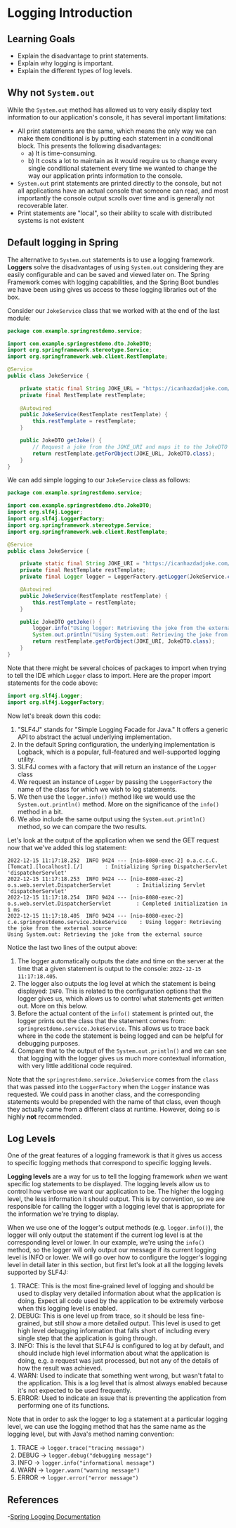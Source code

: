 # Logging Introduction

## Learning Goals

- Explain the disadvantage to print statements.
- Explain why logging is important.
- Explain the different types of log levels.

## Why not `System.out`

While the `System.out` method has allowed us to very easily display text
information to our application's console, it has several important limitations:

- All print statements are the same, which means the only way we can make them
  conditional is by putting each statement in a conditional block. This presents
  the following disadvantages:
  - a) It is time-consuming.
  - b) It costs a lot to maintain as it would require us to change every single
    conditional statement every time we wanted to change the way our application
    prints information to the console.
- `System.out` print statements are printed directly to the console, but not all
  applications have an actual console that someone can read, and most
  importantly the console output scrolls over time and is generally not
  recoverable later.
- Print statements are "local", so their ability to scale with distributed
  systems is not existent

## Default logging in Spring

The alternative to `System.out` statements is to use a logging framework.
**Loggers** solve the disadvantages of using `System.out` considering they are
easily configurable and can be saved and viewed later on. The Spring Framework
comes with logging capabilities, and the Spring Boot bundles we have been using
gives us access to these logging libraries out of the box.

Consider our `JokeService` class that we worked with at the end of the last
module:

```java
package com.example.springrestdemo.service;

import com.example.springrestdemo.dto.JokeDTO;
import org.springframework.stereotype.Service;
import org.springframework.web.client.RestTemplate;

@Service
public class JokeService {

    private static final String JOKE_URL = "https://icanhazdadjoke.com/";
    private final RestTemplate restTemplate;
    
    @Autowired
    public JokeService(RestTemplate restTemplate) {
        this.restTemplate = restTemplate;
    }

    public JokeDTO getJoke() {
        // Request a joke from the JOKE_URI and maps it to the JokeDTO
        return restTemplate.getForObject(JOKE_URL, JokeDTO.class);
    }
}
```

We can add simple logging to our `JokeService` class as follows:

```java
package com.example.springrestdemo.service;

import com.example.springrestdemo.dto.JokeDTO;
import org.slf4j.Logger;
import org.slf4j.LoggerFactory;
import org.springframework.stereotype.Service;
import org.springframework.web.client.RestTemplate;

@Service
public class JokeService {

    private static final String JOKE_URI = "https://icanhazdadjoke.com/";
    private final RestTemplate restTemplate;
    private final Logger logger = LoggerFactory.getLogger(JokeService.class);

    @Autowired
    public JokeService(RestTemplate restTemplate) {
        this.restTemplate = restTemplate;
    }

    public JokeDTO getJoke() {
        logger.info("Using logger: Retrieving the joke from the external source");
        System.out.println("Using System.out: Retrieving the joke from the external source");
        return restTemplate.getForObject(JOKE_URI, JokeDTO.class);
    }
}
```

Note that there might be several choices of packages to import when trying to
tell the IDE which `Logger` class to import. Here are the proper import
statements for the code above:

```java
import org.slf4j.Logger;
import org.slf4j.LoggerFactory;
```

Now let's break down this code:

1. "SLF4J" stands for "Simple Logging Facade for Java." It offers a generic API
   to abstract the actual underlying implementation.
2. In the default Spring configuration, the underlying implementation is
   Logback, which is a popular, full-featured and well-supported logging
   utility.
3. SLF4J comes with a factory that will return an instance of the `Logger` class
4. We request an instance of `Logger` by passing the `LoggerFactory` the name of
   the class for which we wish to log statements.
5. We then use the `logger.info()` method like we would use the
   `System.out.println()` method. More on the significance of the `info()`
   method in a bit.
6. We also include the same output using the `System.out.println()` method, so
   we can compare the two results.

Let's look at the output of the application when we send the GET request now
that we've added this log statement:

```text
2022-12-15 11:17:18.252  INFO 9424 --- [nio-8080-exec-2] o.a.c.c.C.[Tomcat].[localhost].[/]       : Initializing Spring DispatcherServlet 'dispatcherServlet'
2022-12-15 11:17:18.253  INFO 9424 --- [nio-8080-exec-2] o.s.web.servlet.DispatcherServlet        : Initializing Servlet 'dispatcherServlet'
2022-12-15 11:17:18.254  INFO 9424 --- [nio-8080-exec-2] o.s.web.servlet.DispatcherServlet        : Completed initialization in 1 ms
2022-12-15 11:17:18.405  INFO 9424 --- [nio-8080-exec-2] c.e.springrestdemo.service.JokeService    : Using logger: Retrieving the joke from the external source
Using System.out: Retrieving the joke from the external source
```

Notice the last two lines of the output above:

1. The logger automatically outputs the date and time on the server at the time
   that a given statement is output to the console: `2022-12-15 11:17:18.405`.
2. The logger also outputs the log level at which the statement is being
   displayed: `INFO`. This is related to the configuration options that the
   logger gives us, which allows us to control what statements get written out.
   More on this below.
3. Before the actual content of the `info()` statement is printed out, the
   logger prints out the class that the statement comes from:
   `springrestdemo.service.JokeService`. This allows us to trace back where in
   the code the statement is being logged and can be helpful for debugging
   purposes.
4. Compare that to the output of the `System.out.println()` and we can see that
   logging with the logger gives us much more contextual information, with very
   little additional code required.

Note that the `springrestdemo.service.JokeService` comes from the `class` that
was passed into the `LoggerFactory` when the `Logger` instance was requested.
We could pass in another class, and the corresponding statements would be
prepended with the name of that class, even though they actually came from a
different class at runtime. However, doing so is highly **not** recommended.

## Log Levels

One of the great features of a logging framework is that it gives us access to
specific logging methods that correspond to specific logging levels.

**Logging levels** are a way for us to tell the logging framework _when_ we
want specific log statements to be displayed. The logging levels allow us to
control how verbose we want our application to be. The higher the logging level,
the less information it should output. This is by convention, so we are
responsible for calling the logger with a logging level that is appropriate for
the information we're trying to display.

When we use one of the logger's output methods (e.g. `logger.info()`), the
logger will only output the statement if the current log level is at the
corresponding level or lower. In our example, we're using the `info()` method,
so the logger will only output our message if its current logging level is
INFO or lower. We will go over how to configure the logger's logging level in
detail later in this section, but first let's look at all the logging levels
supported by SLF4J:

1. TRACE: This is the most fine-grained level of logging and should be used to
   display very detailed information about what the application is doing.
   Expect all code used by the application to be extremely verbose when this
   logging level is enabled.
2. DEBUG: This is one level up from trace, so it should be less fine-grained,
   but still show a more detailed output. This level is used to get high level
   debugging information that falls short of including every single step that
   the application is going through.
3. INFO: This is the level that SLF4J is configured to log at by default, and
   should include high level information about what the application is doing,
   e.g. a request was just processed, but not any of the details of how the
   result was achieved.
4. WARN: Used to indicate that something went wrong, but wasn't fatal to the
   application. This is a log level that is almost always enabled because it's
   not expected to be used frequently.
5. ERROR: Used to indicate an issue that is preventing the application from
   performing one of its functions.

Note that in order to ask the logger to log a statement at a particular logging
level, we can use the logging method that has the same name as the logging
level, but with Java's method naming convention:

1. TRACE -> `logger.trace("tracing message")`
2. DEBUG -> `logger.debug("debugging message")`
3. INFO -> `logger.info("informational message")`
4. WARN -> `logger.warn("warning message")`
5. ERROR -> `logger.error("error message")`

## References

-[Spring Logging Documentation](https://docs.spring.io/spring-boot/docs/2.1.18.RELEASE/reference/html/boot-features-logging.html)
